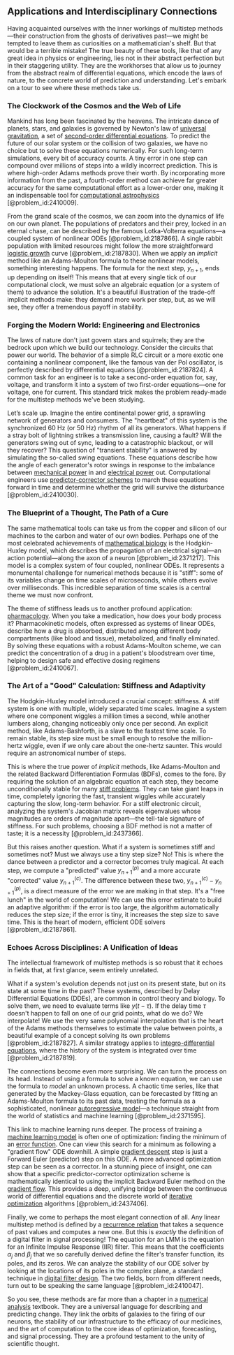 ## Applications and Interdisciplinary Connections

Having acquainted ourselves with the inner workings of multistep methods—their construction from the ghosts of derivatives past—we might be tempted to leave them as curiosities on a mathematician's shelf. But that would be a terrible mistake! The true beauty of these tools, like that of any great idea in physics or engineering, lies not in their abstract perfection but in their staggering utility. They are the workhorses that allow us to journey from the abstract realm of differential equations, which encode the laws of nature, to the concrete world of prediction and understanding. Let's embark on a tour to see where these methods take us.

### The Clockwork of the Cosmos and the Web of Life

Mankind has long been fascinated by the heavens. The intricate dance of planets, stars, and galaxies is governed by Newton's law of [universal gravitation](@article_id:157040), a set of [second-order differential equations](@article_id:268871). To predict the future of our solar system or the collision of two galaxies, we have no choice but to solve these equations numerically. For such long-term simulations, every bit of accuracy counts. A tiny error in one step can compound over millions of steps into a wildly incorrect prediction. This is where high-order Adams methods prove their worth. By incorporating more information from the past, a fourth-order method can achieve far greater accuracy for the same computational effort as a lower-order one, making it an indispensable tool for [computational astrophysics](@article_id:145274) [@problem_id:2410009].

From the grand scale of the cosmos, we can zoom into the dynamics of life on our own planet. The populations of predators and their prey, locked in an eternal chase, can be described by the famous Lotka-Volterra equations—a coupled system of nonlinear ODEs [@problem_id:2187866]. A single rabbit population with limited resources might follow the more straightforward [logistic growth](@article_id:140274) curve [@problem_id:2187830]. When we apply an *implicit* method like an Adams-Moulton formula to these nonlinear models, something interesting happens. The formula for the next step, $y_{n+1}$, ends up depending on itself! This means that at every single tick of our computational clock, we must solve an algebraic equation (or a system of them) to advance the solution. It's a beautiful illustration of the trade-off implicit methods make: they demand more work per step, but, as we will see, they offer a tremendous payoff in stability.

### Forging the Modern World: Engineering and Electronics

The laws of nature don't just govern stars and squirrels; they are the bedrock upon which we build our technology. Consider the circuits that power our world. The behavior of a simple RLC circuit or a more exotic one containing a nonlinear component, like the famous van der Pol oscillator, is perfectly described by differential equations [@problem_id:2187824]. A common task for an engineer is to take a second-order equation for, say, voltage, and transform it into a system of two first-order equations—one for voltage, one for current. This standard trick makes the problem ready-made for the multistep methods we've been studying.

Let’s scale up. Imagine the entire continental power grid, a sprawling network of generators and consumers. The "heartbeat" of this system is the synchronized 60 Hz (or 50 Hz) rhythm of all its generators. What happens if a stray bolt of lightning strikes a transmission line, causing a fault? Will the generators swing out of sync, leading to a catastrophic blackout, or will they recover? This question of "transient stability" is answered by simulating the so-called swing equations. These equations describe how the angle of each generator's rotor swings in response to the imbalance between [mechanical power](@article_id:163041) in and [electrical power](@article_id:273280) out. Computational engineers use [predictor-corrector schemes](@article_id:637039) to march these equations forward in time and determine whether the grid will survive the disturbance [@problem_id:2410030].

### The Blueprint of a Thought, The Path of a Cure

The same mathematical tools can take us from the copper and silicon of our machines to the carbon and water of our own bodies. Perhaps one of the most celebrated achievements of [mathematical biology](@article_id:268156) is the Hodgkin-Huxley model, which describes the propagation of an electrical signal—an action potential—along the axon of a neuron [@problem_id:2371217]. This model is a complex system of four coupled, nonlinear ODEs. It represents a monumental challenge for numerical methods because it is "stiff": some of its variables change on time scales of microseconds, while others evolve over milliseconds. This incredible separation of time scales is a central theme we must now confront.

The theme of stiffness leads us to another profound application: [pharmacology](@article_id:141917). When you take a medication, how does your body process it? Pharmacokinetic models, often expressed as systems of linear ODEs, describe how a drug is absorbed, distributed among different body compartments (like blood and tissue), metabolized, and finally eliminated. By solving these equations with a robust Adams-Moulton scheme, we can predict the concentration of a drug in a patient's bloodstream over time, helping to design safe and effective dosing regimens [@problem_id:2410067].

### The Art of a "Good" Calculation: Stiffness and Adaptivity

The Hodgkin-Huxley model introduced a crucial concept: stiffness. A stiff system is one with multiple, widely separated time scales. Imagine a system where one component wiggles a million times a second, while another lumbers along, changing noticeably only once per second. An explicit method, like Adams-Bashforth, is a slave to the fastest time scale. To remain stable, its step size must be small enough to resolve the million-hertz wiggle, even if we only care about the one-hertz saunter. This would require an astronomical number of steps.

This is where the true power of *implicit* methods, like Adams-Moulton and the related Backward Differentiation Formulas (BDFs), comes to the fore. By requiring the solution of an algebraic equation at each step, they become unconditionally stable for many [stiff problems](@article_id:141649). They can take giant leaps in time, completely ignoring the fast, transient wiggles while accurately capturing the slow, long-term behavior. For a stiff electronic circuit, analyzing the system's Jacobian matrix reveals eigenvalues whose magnitudes are orders of magnitude apart—the tell-tale signature of stiffness. For such problems, choosing a BDF method is not a matter of taste; it is a necessity [@problem_id:2437366].

But this raises another question. What if a system is sometimes stiff and sometimes not? Must we always use a tiny step size? No! This is where the dance between a predictor and a corrector becomes truly magical. At each step, we compute a "predicted" value $y^{(p)}_{n+1}$ and a more accurate "corrected" value $y^{(c)}_{n+1}$. The difference between these two, $y^{(c)}_{n+1} - y^{(p)}_{n+1}$, is a direct measure of the error we are making in that step. It's a "free lunch" in the world of computation! We can use this error estimate to build an adaptive algorithm: if the error is too large, the algorithm automatically reduces the step size; if the error is tiny, it increases the step size to save time. This is the heart of modern, efficient ODE solvers [@problem_id:2187861].

### Echoes Across Disciplines: A Unification of Ideas

The intellectual framework of multistep methods is so robust that it echoes in fields that, at first glance, seem entirely unrelated.

What if a system's evolution depends not just on its present state, but on its state at some time in the past? These systems, described by Delay Differential Equations (DDEs), are common in control theory and biology. To solve them, we need to evaluate terms like $y(t-\tau)$. If the delay time $\tau$ doesn't happen to fall on one of our grid points, what do we do? We interpolate! We use the very same polynomial interpolation that is the heart of the Adams methods themselves to estimate the value between points, a beautiful example of a concept solving its own problems [@problem_id:2187827]. A similar strategy applies to [integro-differential equations](@article_id:164556), where the history of the system is integrated over time [@problem_id:2187819].

The connections become even more surprising. We can turn the process on its head. Instead of using a formula to solve a known equation, we can use the formula to *model* an unknown process. A chaotic time series, like that generated by the Mackey-Glass equation, can be forecasted by fitting an Adams-Moulton formula to its past data, treating the formula as a sophisticated, nonlinear [autoregressive model](@article_id:269987)—a technique straight from the world of statistics and machine learning [@problem_id:2371595].

This link to machine learning runs deeper. The process of training a [machine learning model](@article_id:635759) is often one of optimization: finding the minimum of an [error function](@article_id:175775). One can view this search for a minimum as following a "gradient flow" ODE downhill. A simple [gradient descent](@article_id:145448) step is just a Forward Euler (predictor) step on this ODE. A more advanced optimization step can be seen as a corrector. In a stunning piece of insight, one can show that a specific predictor-corrector optimization scheme is mathematically identical to using the implicit Backward Euler method on the [gradient flow](@article_id:173228). This provides a deep, unifying bridge between the continuous world of differential equations and the discrete world of [iterative optimization](@article_id:178448) algorithms [@problem_id:2437406].

Finally, we come to perhaps the most elegant connection of all. Any linear multistep method is defined by a [recurrence relation](@article_id:140545) that takes a sequence of past values and computes a new one. But this is *exactly* the definition of a digital filter in signal processing! The equation for an LMM is the equation for an Infinite Impulse Response (IIR) filter. This means that the coefficients $\alpha_j$ and $\beta_j$ that we so carefully derived define the filter's transfer function, its poles, and its zeros. We can analyze the stability of our ODE solver by looking at the locations of its poles in the complex plane, a standard technique in [digital filter design](@article_id:141303). The two fields, born from different needs, turn out to be speaking the same language [@problem_id:2410047].

So you see, these methods are far more than a chapter in a [numerical analysis](@article_id:142143) textbook. They are a universal language for describing and predicting change. They link the orbits of galaxies to the firing of our neurons, the stability of our infrastructure to the efficacy of our medicines, and the art of computation to the core ideas of optimization, forecasting, and signal processing. They are a profound testament to the unity of scientific thought.